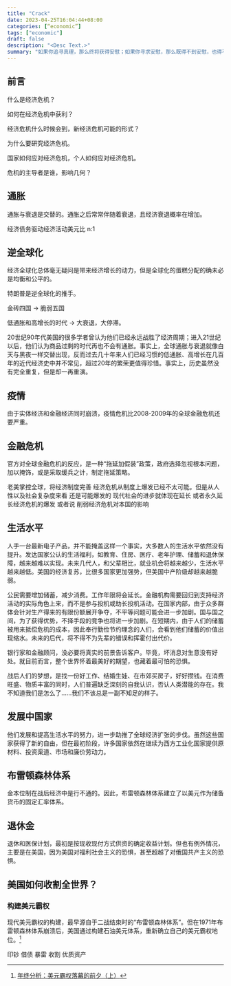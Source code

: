 ```yaml
---
title: "Crack"
date: 2023-04-25T16:04:44+08:00
categories: [“economic”]
tags: ["economic"]
draft: false
description: "<Desc Text.>"
summary: "如果你追寻真理，那么终将获得安慰；如果你寻求安慰，那么既得不到安慰，也得不到真理，只会……以一厢情愿为始，以绝望告终。知识是打开改变之锁的钥匙。世界必须先要抬起头来，勇敢面对当下的真实困境。"
---
```


## 前言

什么是经济危机？

如何在经济危机中获利？

经济危机什么时候会到，新经济危机可能的形式？

为什么要研究经济危机。

国家如何应对经济危机，个人如何应对经济危机。

危机的主导者是谁，影响几何？

## 通胀

通胀与衰退是交替的。通胀之后常常伴随着衰退，且经济衰退概率在增加。

经济债务驱动经济活动美元比 n:1

## 逆全球化

经济全球化总体毫无疑问是带来经济增长的动力，但是全球化的蛋糕分配的确未必是均衡和公平的。

特朗普是逆全球化的推手。

金砖四国 -> 脆弱五国

低通胀和高增长的时代 -> 大衰退，大停滞。

20世纪90年代美国的很多学者曾认为他们已经永远战胜了经济周期；进入21世纪以后，他们认为商品过剩的时代再也不会有通胀。事实上，全球通胀与衰退就像白天与黑夜一样交替出现，反而过去几十年来人们已经习惯的低通胀、高增长在几百年的近代经济史中并不常见，超过20年的繁荣更值得珍惜。事实上，历史虽然没有完全重复，但是却一再重演。

## 疫情

由于实体经济和金融经济同时崩溃，疫情危机比2008-2009年的全球金融危机还要严重。

## 金融危机

官方对全球金融危机的反应，是一种“拖延加假装”政策，政府选择忽视根本问题，加以掩饰，或是采取缓兵之计，制定拖延策略。

老美掌控全球，将经济制度完善 经济危机从制度上爆发已经不太可能。但是从人性以及社会复杂度来看 还是可能爆发的 现代社会的进步就体现在延长 或者永久延长经济危机的爆发 或者说 削弱经济危机对本国的影响

## 生活水平

人手一台最新电子产品，并不能掩盖这样一个事实，大多数人的生活水平依然没有提升。发达国家公认的生活福利，如教育、住房、医疗、老年护理、储蓄和退休保障，越来越难以实现。未来几代人，和父辈相比，就业机会将越来越少，生活水平越来越低。美国的经济复苏，比很多国家更加强势，但美国中产阶级却越来越脆弱。

公民需要增加储蓄，减少消费。工作年限将会延长。金融机构需要回归到支持经济活动的实际角色上来，而不是参与投机或助长投机活动。在国家内部，由于众多群体会针对生产得来的有限份额展开争夺，不平等问题可能会进一步加剧。国与国之间，为了获得优势，不择手段的竞争也将进一步加剧。在短期内，由于人们的储蓄被用来抵偿危机的成本，因此奉行勤俭节约理念的人们，会看到他们储蓄的价值出现缩水。未来的后代，将不得不为先辈的错误和挥霍付出代价。

银行家和金融顾问，没必要将真实的前景告诉客户。毕竟，坏消息对生意没有好处。就目前而言，整个世界怀着最美好的期望，也藏着最可怕的恐惧。

战后人们的梦想，是找一份好工作、结婚生娃、在市郊买房子，好好攒钱。在消费旺盛、物质丰富的同时，人们普遍缺乏深刻的自我认识，否认人类潜能的存在。我不知道我们是怎么了……我们不该总是一副不知足的样子。

## 发展中国家

他们发展和提高生活水平的努力，进一步助推了全球经济扩张的步伐。虽然这些国家获得了新的自由，但在最初阶段，许多国家依然在继续为西方工业化国家提供原材料、投资渠道、市场和廉价劳动力。

## 布雷顿森林体系

金本位制在战后经济中是行不通的。因此，布雷顿森林体系建立了以美元作为储备货币的固定汇率体系。

## 退休金

退休和医保计划，最初是按现收现付方式供资的确定收益计划。但也有例外情况，主要是在美国，因为美国对福利社会主义的恐惧，甚至超越了对俄国共产主义的恐惧。

## 美国如何收割全世界？

### 构建美元霸权

现代美元霸权的构建，最早源自于二战结束时的“布雷顿森林体系”。但在1971年布雷顿森林体系崩溃后，美国通过构建石油美元体系，重新确立自己的美元霸权地位。[^美元霸权]

印钞 借债 暴雷 收割 优质资产

[^美元霸权]: [年终分析：美元霸权落幕的前夕（上）](https://mp.weixin.qq.com/s?__biz=Mzg4MzMwNDg2OA==&mid=2247489317&idx=1&sn=b28573904c884fe5097a63e0def09ffb&chksm=cf4827eef83faef8d5361df2b5c5a78c923afa17bc5d2a8fab6d24b937aef615f7bb18ddccd1&scene=21#wechat_redirect)

[^大衰退]:《从大衰退到大停滞：全球经济危机剧变与后果》
